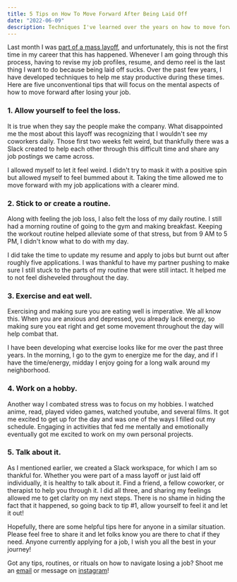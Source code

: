 ```yaml
---
title: 5 Tips on How To Move Forward After Being Laid Off
date: "2022-06-09"
description: Techniques I've learned over the years on how to move forward during tough times.
---
```


Last month I was [part of a mass layoff](https://techcrunch.com/2022/05/12/professor-scott-galloways-edtech-startup-section-4-lay-offs/), and unfortunately, this is not the first time in my career that this has happened. Whenever I am going through this process, having to revise my job profiles, resume, and demo reel is the last thing I want to do because being laid off sucks. Over the past few years, I have developed techniques to help me stay productive during these times. Here are five unconventional tips that will focus on the mental aspects of how to move forward after losing your job.

### 1. Allow yourself to feel the loss.
It is true when they say the people make the company. What disappointed me the most about this layoff was recognizing that I wouldn't see my coworkers daily. Those first two weeks felt weird, but thankfully there was a Slack created to help each other through this difficult time and share any job postings we came across.

I allowed myself to let it feel weird. I didn't try to mask it with a positive spin but allowed myself to feel bummed about it. Taking the time allowed me to move forward with my job applications with a clearer mind.

### 2. Stick to or create a routine.
Along with feeling the job loss, I also felt the loss of my daily routine. I still had a morning routine of going to the gym and making breakfast. Keeping the workout routine helped alleviate some of that stress, but from 9 AM to 5 PM, I didn't know what to do with my day.

I did take the time to update my resume and apply to jobs but burnt out after roughly five applications. I was thankful to have my partner pushing to make sure I still stuck to the parts of my routine that were still intact. It helped me to not feel disheveled throughout the day.

### 3. Exercise and eat well.
Exercising and making sure you are eating well is imperative. We all know this. When you are anxious and depressed, you already lack energy, so making sure you eat right and get some movement throughout the day will help combat that.

I have been developing what exercise looks like for me over the past three years. In the morning, I go to the gym to energize me for the day, and if I have the time/energy, midday I enjoy going for a long walk around my neighborhood.

### 4. Work on a hobby.
Another way I combated stress was to focus on my hobbies. I watched anime, read, played video games, watched youtube, and several films. It got me excited to get up for the day and was one of the ways I filled out my schedule. Engaging in activities that fed me mentally and emotionally eventually got me excited to work on my own personal projects.

### 5. Talk about it.
As I mentioned earlier, we created a Slack workspace, for which I am so thankful for. Whether you were part of a mass layoff or just laid off individually, it is healthy to talk about it. Find a friend, a fellow coworker, or therapist to help you through it. I did all three, and sharing my feelings allowed me to get clarity on my next steps. There is no shame in hiding the fact that it happened, so going back to tip #1, allow yourself to feel it and let it out!

Hopefully, there are some helpful tips here for anyone in a similar situation. Please feel free to share it and let folks know you are there to chat if they need. Anyone currently applying for a job, I wish you all the best in your journey!

Got any tips, routines, or rituals on how to navigate losing a job? Shoot me an <a href='mailto:courtneypure@gmail.com'>email</a> or message on [instagram](https://www.instagram.com/courtneypure/)!
